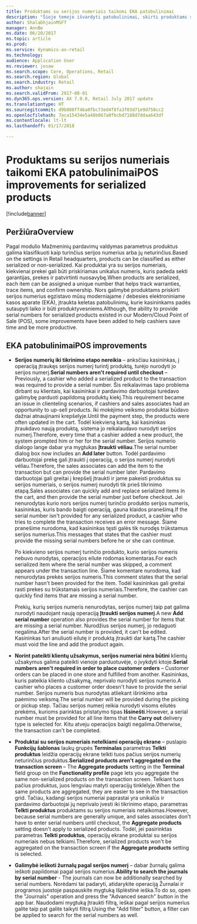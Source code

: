 ```yaml
---
title: Produktams su serijos numeriais taikomi EKA patobulinimai
description: "Šioje temoje išvardyti patobulinimai, skirti produktams su serijos numeriais, kad galėtumėte sutaupyti laiko ir būti produktyvesni."
author: ShalabhjainMSFT
manager: AnnBe
ms.date: 06/20/2017
ms.topic: article
ms.prod: 
ms.service: dynamics-ax-retail
ms.technology: 
audience: Application User
ms.reviewer: josaw
ms.search.scope: Core, Operations, Retail
ms.search.region: Global
ms.search.industry: Retail
ms.author: shajain
ms.search.validFrom: 2017-08-01
ms.dyn365.ops.version: AX 7.0.0, Retail July 2017 update
ms.translationtype: HT
ms.sourcegitcommit: d9b080ff46a0fbc73ed4f8fa3f03d71e9d758cc2
ms.openlocfilehash: 7aca15434e5a48b067a0fbcbd7188d7ddaa643df
ms.contentlocale: lt-lt
ms.lasthandoff: 01/17/2018

---
```


# <a name="pos-improvements-for-serialized-products"></a><span data-ttu-id="c054d-103">Produktams su serijos numeriais taikomi EKA patobulinimai</span><span class="sxs-lookup"><span data-stu-id="c054d-103">POS improvements for serialized products</span></span>

[!include[banner](includes/banner.md)]

## <a name="overview"></a><span data-ttu-id="c054d-104">Peržiūra</span><span class="sxs-lookup"><span data-stu-id="c054d-104">Overview</span></span> 
<span data-ttu-id="c054d-105">Pagal modulio Mažmeninių pardavimų valdymas parametrus produktus galima klasifikuoti kaip turinčius serijos numerius arba jų neturinčius.</span><span class="sxs-lookup"><span data-stu-id="c054d-105">Based on the settings in Retail headquarters, products can be classified as either serialized or non-serialized.</span></span> <span data-ttu-id="c054d-106">Kai produktai yra su serijos numeriais, kiekvienai prekei gali būti priskiriamas unikalus numeris, kuris padeda sekti garantijas, prekes ir patvirtinti nuosavybę.</span><span class="sxs-lookup"><span data-stu-id="c054d-106">When products are serialized, each item can be assigned a unique number that helps track warranties, trace items, and confirm ownership.</span></span> <span data-ttu-id="c054d-107">Nors galimybė produktams priskirti serijos numerius egzistavo mūsų moderniajame / debesies elektroniniame kasos aparate (EKA), įtraukta keletas patobulinimų, kurie kasininkams padės sutaupyti laiko ir būti produktyvesniems.</span><span class="sxs-lookup"><span data-stu-id="c054d-107">Although, the ability to provide serial numbers for serialized products existed in our Modern/Cloud Point of Sale (POS), some improvements have been added to help cashiers save time and be more productive.</span></span>  

## <a name="pos-improvements"></a><span data-ttu-id="c054d-108">EKA patobulinimai</span><span class="sxs-lookup"><span data-stu-id="c054d-108">POS improvements</span></span>

- <span data-ttu-id="c054d-109">**Serijos numerių iki tikrinimo etapo nereikia** – anksčiau kasininkas, į operaciją įtraukęs serijos numerį turintį produktą, turėjo nurodyti jo serijos numerį.</span><span class="sxs-lookup"><span data-stu-id="c054d-109">**Serial numbers aren't required until checkout** – Previously, a cashier who added a serialized product to the transaction was required to provide a serial number.</span></span> <span data-ttu-id="c054d-110">Šis reikalavimas tapo problema dirbant su klientais, kai kasininkai ir pardavimo darbuotojai turėdavo galimybę parduoti papildomą produktų kiekį.</span><span class="sxs-lookup"><span data-stu-id="c054d-110">This requirement became an issue in clienteling scenarios, if cashiers and sales associates had an opportunity to up-sell products.</span></span> <span data-ttu-id="c054d-111">Iki mokėjimo veiksmo produktai būdavo dažnai atnaujinami krepšelyje.</span><span class="sxs-lookup"><span data-stu-id="c054d-111">Until the payment step, the products were often updated in the cart.</span></span> <span data-ttu-id="c054d-112">Todėl kiekvieną kartą, kai kasininkas įtraukdavo naują produktą, sistema jo reikalaudavo nurodyti serijos numerį.</span><span class="sxs-lookup"><span data-stu-id="c054d-112">Therefore, every time that a cashier added a new product, the system prompted him or her for the serial number.</span></span> <span data-ttu-id="c054d-113">Serijos numerio dialogo lange dabar yra mygtukas **Įtraukti vėliau**.</span><span class="sxs-lookup"><span data-stu-id="c054d-113">The serial number dialog box now includes an **Add later** button.</span></span> <span data-ttu-id="c054d-114">Todėl pardavimo darbuotojai prekę gali įtraukti į operaciją, o serijos numerį nurodyti vėliau.</span><span class="sxs-lookup"><span data-stu-id="c054d-114">Therefore, the sales associates can add the item to the transaction but can provide the serial number later.</span></span> <span data-ttu-id="c054d-115">Pardavimo darbuotojai gali greitai į krepšelį įtraukti ir jame pakeisti produktus su serijos numeriais, o serijos numerį nurodyti tik prieš tikrinimo etapą.</span><span class="sxs-lookup"><span data-stu-id="c054d-115">Sales associates can quickly add and replace serialized items in the cart, and then provide the serial number just before checkout.</span></span> <span data-ttu-id="c054d-116">Jei nenurodytas kurio nors serijos numerį turinčio produkto serijos numeris, kasininkas, kuris bando baigti operaciją, gauna klaidos pranešimą.</span><span class="sxs-lookup"><span data-stu-id="c054d-116">If the serial number isn't provided for any serialized product, a cashier who tries to complete the transaction receives an error message.</span></span> <span data-ttu-id="c054d-117">Šiame pranešime nurodoma, kad kasininkas tęsti galės tik nurodęs trūkstamus serijos numerius.</span><span class="sxs-lookup"><span data-stu-id="c054d-117">This messages that states that the cashier must provide the missing serial numbers before he or she can continue.</span></span>

    <span data-ttu-id="c054d-118">Po kiekvieno serijos numerį turinčio produkto, kurio serijos numeris nebuvo nurodytas, operacijos eilute rodomas komentaras.</span><span class="sxs-lookup"><span data-stu-id="c054d-118">For each serialized item where the serial number was skipped, a comment appears under the transaction line.</span></span> <span data-ttu-id="c054d-119">Šiame komentare nurodoma, kad nenurodytas prekės serijos numeris.</span><span class="sxs-lookup"><span data-stu-id="c054d-119">This comment states that the serial number hasn't been provided for the item.</span></span> <span data-ttu-id="c054d-120">Todėl kasininkas gali greitai rasti prekes su trūkstamais serijos numeriais.</span><span class="sxs-lookup"><span data-stu-id="c054d-120">Therefore, the cashier can quickly find items that are missing a serial number.</span></span>

    <span data-ttu-id="c054d-121">Prekių, kurių serijos numeris nenurodytas, serijos numerį taip pat galima nurodyti naudojant naują operaciją **Įtraukti serijos numerį**.</span><span class="sxs-lookup"><span data-stu-id="c054d-121">A new **Add serial number** operation also provides the serial number for items that are missing a serial number.</span></span> <span data-ttu-id="c054d-122">Nurodžius serijos numerį, jo redaguoti negalima.</span><span class="sxs-lookup"><span data-stu-id="c054d-122">After the serial number is provided, it can't be edited.</span></span> <span data-ttu-id="c054d-123">Kasininkas turi anuliuoti eilutę ir produktą įtraukti dar kartą.</span><span class="sxs-lookup"><span data-stu-id="c054d-123">The cashier must void the line and add the product again.</span></span> 
    
- <span data-ttu-id="c054d-124">**Norint pateikti klientų užsakymus, serijos numeriai nėra būtini** klientų užsakymus galima pateikti vienoje parduotuvėje, o įvykdyti kitoje.</span><span class="sxs-lookup"><span data-stu-id="c054d-124">**Serial numbers aren't required in order to place customer orders** – Customer orders can be placed in one store and fulfilled from another.</span></span> <span data-ttu-id="c054d-125">Kasininkas, kuris pateikia kliento užsakymą, neprivalo nurodyti serijos numerio.</span><span class="sxs-lookup"><span data-stu-id="c054d-125">A cashier who places a customer order doesn't have to provide the serial number.</span></span> <span data-ttu-id="c054d-126">Serijos numeris bus nurodytas atliekant išrinkimo arba paėmimo veiksmą.</span><span class="sxs-lookup"><span data-stu-id="c054d-126">The serial number will be provided during the picking or pickup step.</span></span> <span data-ttu-id="c054d-127">Tačiau serijos numerį reikia nurodyti visoms eilutės prekėms, kurioms parinktas pristatymo tipas **Išsinešti**.</span><span class="sxs-lookup"><span data-stu-id="c054d-127">However, a serial number must be provided for all line items that the **Carry out** delivery type is selected for.</span></span> <span data-ttu-id="c054d-128">Kitu atveju operacijos baigti negalima.</span><span class="sxs-lookup"><span data-stu-id="c054d-128">Otherwise, the transaction can't be completed.</span></span>    
- <span data-ttu-id="c054d-129">**Produktai su serijos numeriais netelkiami operacijų ekrane** – puslapio **Funkcijų šablonas** laukų grupės **Terminalas** parametras **Telkti produktus** leidžia operacijų ekrane telkti tuos pačius serijos numerių neturinčius produktus.</span><span class="sxs-lookup"><span data-stu-id="c054d-129">**Serialized products aren't aggregated on the transaction screen** – The **Aggregate products** setting in the **Terminal** field group on the **Functionality profile** page lets you aggregate the same non-serialized products on the transaction screen.</span></span> <span data-ttu-id="c054d-130">Telkiant tuos pačius produktus, juos lengviau matyti operacijų tinklelyje.</span><span class="sxs-lookup"><span data-stu-id="c054d-130">When the same products are aggregated, they are easier to see in the transaction grid.</span></span> <span data-ttu-id="c054d-131">Tačiau, kadangi serijos numeriai paprastai yra unikalūs ir pardavimo darbuotojai jų neprivalo įvesti iki tikrinimo etapo, parametras **Telkti produktus** produktams su serijos numeriais netaikomas.</span><span class="sxs-lookup"><span data-stu-id="c054d-131">However, because serial numbers are generally unique, and sales associates don't have to enter serial numbers until checkout, the **Aggregate products** setting doesn't apply to serialized products.</span></span> <span data-ttu-id="c054d-132">Todėl, jei pasirinktas parametras **Telkti produktus**, operacijų ekrane produktai su serijos numeriais nebus telkiami.</span><span class="sxs-lookup"><span data-stu-id="c054d-132">Therefore, serialized products won't be aggregated on the transaction screen if the **Aggregate products** setting is selected.</span></span>
- <span data-ttu-id="c054d-133">**Galimybė ieškoti žurnalų pagal serijos numerį** – dabar žurnalų galima ieškoti papildomai pagal serijos numerius.</span><span class="sxs-lookup"><span data-stu-id="c054d-133">**Ability to search the journals by serial number** - The journals can now be additionally searched by serial numbers.</span></span> <span data-ttu-id="c054d-134">Norėdami tai padaryti, atidarykite operaciją Žurnalai ir programos juostoje paspauskite mygtuką Išplėstinė ieška.</span><span class="sxs-lookup"><span data-stu-id="c054d-134">To do so, open the "Journals" operation and press the "Advanced search" button in the app bar.</span></span> <span data-ttu-id="c054d-135">Naudodami mygtuką Įtraukti filtrą, ieškai pagal serijos numerius galite taip pat galite taikyti filtrą.</span><span class="sxs-lookup"><span data-stu-id="c054d-135">Using the "Add filter" button, a filter can be applied to search for the serial numbers as well.</span></span>

